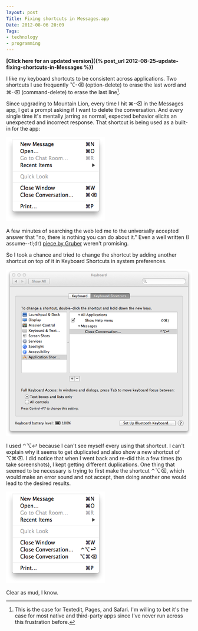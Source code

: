 ```yaml
---
layout: post
Title: Fixing shortcuts in Messages.app
Date: 2012-08-06 20:09  
Tags: 
- technology
- programming
---
```


**[Click here for an updated version]({% post_url 2012-08-25-update-fixing-shortcuts-in-Messages %})**

I like my keyboard shortcuts to be consistent across applications. Two shortcuts I use frequently ⌥-⌫ (option-delete) to erase the last word and ⌘-⌫ (command-delete) to erase the last line[^1208062014].

Since upgrading to Mountain Lion, every time I hit ⌘-⌫ in the Messages app, I get a prompt asking if I want to delete the conversation. And every single time it's mentally jarring as normal, expected behavior elicits an unexpected and incorrect response. That shortcut is being used as a built-in for the app:

![Wrong shortcut](/images/Built_in_messages_shortcut.png) 

A few minutes of searching the web led me to the universally accepted answer that "no, there is nothing you can do about it." Even a well written (I assume--tl;dr) [piece by Gruber](http://daringfireball.net/2003/12/losers_weepers "Gruber") weren't promising.

So I took a chance and tried to change the shortcut by adding another shortcut on top of it in Keyboard Shortcuts in system preferences. 

![Changing the shortcut](/images/changing_the_shortcut.png)

I used ⌃⌥↩ because I can't see myself every using that shortcut. I can't explain why it seems to get duplicated and also show a new shortcut of ⌥⌘⌫. I did notice that when I went back and re-did this a few times (to take screenshots), I kept getting different duplications. One thing that seemed to be necessary is trying to first make the shortcut ⌃⌥⌫, which would make an error sound and not accept, then doing another one would lead to the desired results. 

![Changed shortcut](/images/changed_shortcut.png) 

Clear as mud, I know. 

[^1208062014]: This is the case for Textedit, Pages, and Safari. I'm willing to bet it's the case for most native and third-party apps since I've never run across this frustration before.